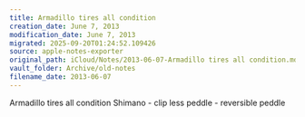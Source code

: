```yaml
---
title: Armadillo tires all condition
creation_date: June 7, 2013
modification_date: June 7, 2013
migrated: 2025-09-20T01:24:52.109426
source: apple-notes-exporter
original_path: iCloud/Notes/2013-06-07-Armadillo tires all condition.md
vault_folder: Archive/old-notes
filename_date: 2013-06-07
---
```



Armadillo tires all condition
Shimano - clip less peddle - reversible peddle 
